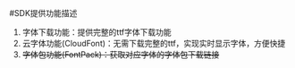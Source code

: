 #SDK提供功能描述
1. 字体下载功能：提供完整的ttf字体下载功能
2. 云字体功能(CloudFont)：无需下载完整的ttf，实现实时显示字体，方便快捷
3. ~~字体包功能(FontPack)：获取对应字体的字体包下载链接~~
